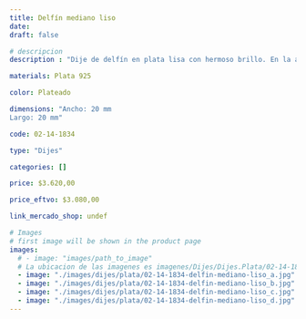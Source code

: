 ```yaml
---
title: Delfín mediano liso
date: 
draft: false

# descripcion
description : "Dije de delfín en plata lisa con hermoso brillo. En la actualidad, el amuleto de delfín se considera un símbolo de armonía, belleza, inteligencia y amor. "

materials: Plata 925

color: Plateado

dimensions: "Ancho: 20 mm 
Largo: 20 mm"

code: 02-14-1834

type: "Dijes"

categories: []

price: $3.620,00

price_eftvo: $3.080,00

link_mercado_shop: undef

# Images
# first image will be shown in the product page
images:
  # - image: "images/path_to_image"
  # La ubicacion de las imagenes es imagenes/Dijes/Dijes.Plata/02-14-1834-delfin-mediano-liso
  - image: "./images/dijes/plata/02-14-1834-delfin-mediano-liso_a.jpg"
  - image: "./images/dijes/plata/02-14-1834-delfin-mediano-liso_b.jpg"
  - image: "./images/dijes/plata/02-14-1834-delfin-mediano-liso_c.jpg"
  - image: "./images/dijes/plata/02-14-1834-delfin-mediano-liso_d.jpg"
---
```

